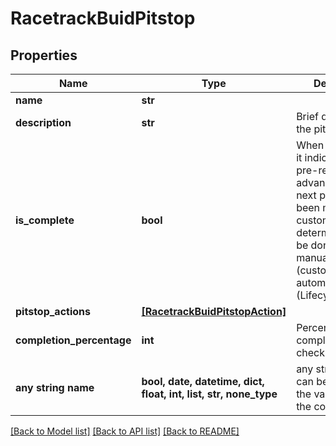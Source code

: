 # RacetrackBuidPitstop


## Properties
Name | Type | Description | Notes
------------ | ------------- | ------------- | -------------
**name** | **str** |  | 
**description** | **str** | Brief description of the pitstop | 
**is_complete** | **bool** | When set to &#x60;true&#x60; it indicates that the pre-requisites for advancing to the next pitstop have been met by the customer. This determination may be done through manual input (customer) or automated (LifecycleJourney). | 
**pitstop_actions** | [**[RacetrackBuidPitstopAction]**](RacetrackBuidPitstopAction.md) |  | 
**completion_percentage** | **int** | Percentage completed checklist actions. | [optional] 
**any string name** | **bool, date, datetime, dict, float, int, list, str, none_type** | any string name can be used but the value must be the correct type | [optional]

[[Back to Model list]](../README.md#documentation-for-models) [[Back to API list]](../README.md#documentation-for-api-endpoints) [[Back to README]](../README.md)


